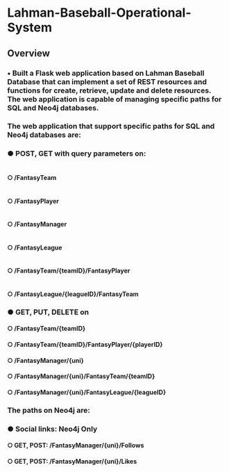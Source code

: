 # Lahman-Baseball-Operational-System

## Overview ##
### •	Built a Flask web application based on Lahman Baseball Database that can implement a set of REST resources and functions for create, retrieve, update and delete resources. The web application is capable of managing specific paths for SQL and Neo4j databases.

### The web application that support specific paths for SQL and Neo4j databases are:
### ● POST, GET with query parameters on: 
####  <br />○ /FantasyTeam
####  <br />○ /FantasyPlayer
####  <br />○ /FantasyManager 
####  <br />○ /FantasyLeague
####  <br />○ /FantasyTeam/{teamID}/FantasyPlayer
####  <br />○ /FantasyLeague/{leagueID}/FantasyTeam 
### ● GET, PUT, DELETE on
####  ○ /FantasyTeam/{teamID}
####  ○ /FantasyTeam/{teamID}/FantasyPlayer/{playerID} 
####  ○ /FantasyManager/{uni}
####  ○ /FantasyManager/{uni}/FantasyTeam/{teamID}
####  ○ /FantasyManager/{uni}/FantasyLeague/{leagueID}

### The paths on Neo4j are:
### ● Social links: Neo4j Only
####  ○ GET, POST: /FantasyManager/{uni}/Follows
####  ○ GET, POST: /FantasyManager/{uni}/Likes
